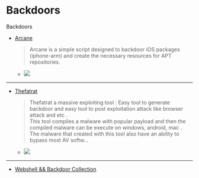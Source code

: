 # Backdoors
Backdoors

- [Arcane](https://github.com/tokyoneon/Arcane)
  > Arcane is a simple script designed to backdoor iOS packages (iphone-arm) and create the necessary resources for APT repositories.
    - ![](https://github.com/tokyoneon/Arcane/blob/master/images/arcane.gif)

---

- [Thefatrat](https://github.com/screetsec/TheFatRat) 
  > Thefatrat a massive exploiting tool : Easy tool to generate backdoor and easy tool to post exploitation attack like browser attack and etc . <br> This tool compiles a malware with popular payload and then the compiled malware can be execute on windows, android, mac . <br> The malware that created with this tool also have an ability to bypass most AV softw…
    - ![](https://user-images.githubusercontent.com/17976841/65820028-6ae17e00-e24e-11e9-894f-35836481cc2c.png)

---

- [Webshell && Backdoor Collection](https://github.com/xl7dev/WebShell)

